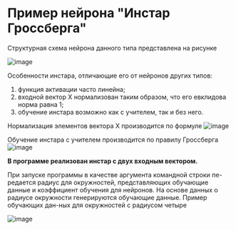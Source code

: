 # Пример нейрона "Инстар Гроссберга"
Структурная схема нейрона данного типа представлена на рисунке

![image](https://user-images.githubusercontent.com/107919914/174764255-36848b98-8d49-462e-bfc7-8487c2415de9.png)

Особенности инстара, отличающие его от нейронов других типов:
1.	функция активации часто линейна;
2.	входной вектор X нормализован таким образом, что его евклидова норма равна 1;
3.	обучение инстара возможно как с учителем, так и без него.

Нормализация элементов вектора X производится по формуле
  ![image](https://user-images.githubusercontent.com/107919914/174770042-2f2217cc-e2a1-4d72-a786-21654eac22f5.png)
  
  Обучение инстара с учителем производится по правилу Гроссберга ![image](https://user-images.githubusercontent.com/107919914/174770275-3bf0836a-7be4-4a00-9f1b-0820c400bc8a.png)

**В программе реализован инстар с двух входным вектором.** 

При запуске программы в качестве аргумента командной строки пе-редается радиус для окружностей, представляющих обучающие данные и коэффициент обучения для нейронов. На основе данных о радиусе окружности генерируются обучающие данные. Пример обучающих дан-ных для окружностей с радиусом четыре 

![image](https://user-images.githubusercontent.com/107919914/174771219-e0b2b660-7123-4889-8ccf-989dc8201e9d.png)
